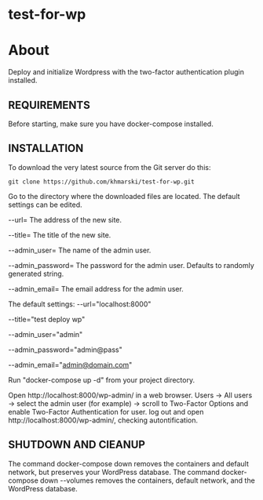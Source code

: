 # test-for-wp
About
=============================

Deploy and initialize Wordpress with the two-factor authentication plugin installed.

REQUIREMENTS
------------

Before starting, make sure you have docker-compose installed.

INSTALLATION
------------

To download the very latest source from the Git server do this:

    git clone https://github.com/khmarski/test-for-wp.git

Go to the directory where the downloaded files are located.
The default settings can be edited.

--url=<url> The address of the new site.

--title=<site-title> The title of the new site.

--admin_user=<username> The name of the admin user.

--admin_password=<password> The password for the admin user. Defaults to randomly generated string.

--admin_email=<email> The email address for the admin user.

The default settings:
--url="localhost:8000"
 
--title="test deploy wp" 

--admin_user="admin" 

--admin_password="admin@pass" 

--admin_email="admin@domain.com" 

Run "docker-compose up -d" from your project directory.

Open http://localhost:8000/wp-admin/ in a web browser.
Users -> All users -> select the admin user (for example)  -> scroll to
Two-Factor Options and enable Two-Factor Authentication	for user.
log out and open http://localhost:8000/wp-admin/, checking autontification.

SHUTDOWN AND ClEANUP
--------------------

The command docker-compose down removes the containers and default network, but preserves your WordPress database.
The command docker-compose down --volumes removes the containers, default network, and the WordPress database. 